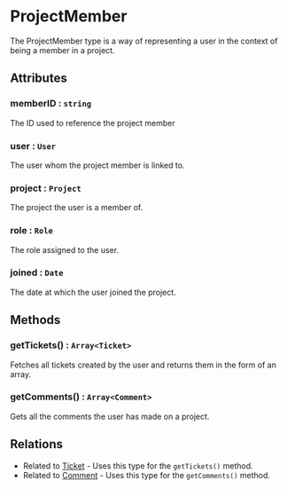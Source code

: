 # ProjectMember

The ProjectMember type is a way of representing a user in the context of being a member in a project.

## Attributes

### memberID : `string`

The ID used to reference the project member

### user : `User`

The user whom the project member is linked to.

### project : `Project`

The project the user is a member of.

### role : `Role`

The role assigned to the user.

### joined : `Date`

The date at which the user joined the project.

## Methods

### getTickets() : `Array<Ticket>`

Fetches all tickets created by the user and returns them in the form of an array.

### getComments() : `Array<Comment>`

Gets all the comments the user has made on a project.

## Relations

-   Related to [Ticket](./ticket.md) - Uses this type for the `getTickets()` method.
-   Related to [Comment](./comment.md) - Uses this type for the `getComments()` method.
